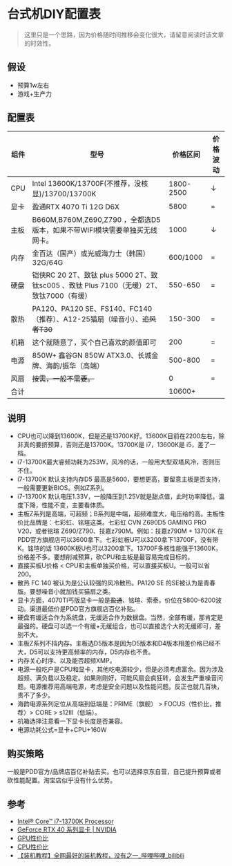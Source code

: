 # 台式机DIY配置表

> 这里只是一个思路，因为价格随时间推移会变化很大，请留意阅读时该文章的时效性。

## 假设

- 预算1w左右
- 游戏+生产力

## 配置表

| 组件  | 型号                                                               | 价格区间             | 价格波动                                   |
|-----|------------------------------------------------------------------|------------------|----------------------------------------|
| CPU | Intel  13600K/13700F(不推荐，没核显)/13700/13700K                       | 1800-2500        | ↓                                      |
| 显卡  | 盈通RTX 4070 Ti 12G D6X                                            | 5800             | =                                      |
| 主板  | B660M,B760M,Z690,Z790 ，全都选D5版本，如果不带WIFI模块需要单独买无线网卡。              | 1000             | ↓                                      |
| 内存  | 金百达（国产）或光威海力士（韩国） 32G/64G                                        | 600/1000         | =                                      |
| 硬盘  | 铠侠RC 20 2T、致钛 plus 5000 2T、致钛sc005 、致钛 Plus 7100（无缓）2T、致钛7000（有缓） | 550-650   | =        |
| 散热  | PA120、PA120 SE、FS140、FC140（推荐）、A12-25猫扇（噪音小）、~~追风者T30~~          | 150-300          | =                                      |
| 机箱  | 这个就随意了，买个自己喜欢的颜值即可                                               | 200              | =                                      |
| 电源  | 850W+ 鑫谷GN 850W ATX3.0、长城金牌、海韵/振华（高端）                            | 500-800          | =                                      |
| 风扇  | ~~按需，一般不需要。~~                                                    | 0                | =                                      |
| 合计  |                                                                  | 10600+           |                                        |

## 说明

- CPU也可以降到13600K，但是还是13700K好。13600K目前在2200左右，除非真的要挤预算，否则还是13700K。13700K是 i7，13600K是
  i5，差了一档。
- i7-13700K最大睿频功耗为253W，风冷的话，一般用大型双塔风冷，否则压不住。
- i7-13700K 默认支持内存D5 最高是5600，要想更高，要留意主板是否支持，一般需要更新BIOS。例如Z系列。
- i7-13700K 默认电压1.33V，一般降压到1.25V就是甜点值，此时功率降低，温度下降，性能不变，主要看体质。
- 主板Z系列是高端，可超频；B系列是中端，超频难度大，电压给的高。主板性价比品牌是：七彩虹、铭瑄这类。七彩虹 CVN Z690D5 GAMING PRO V20，或者铭瑄
  Z690/Z790、技嘉z790M。例如：技嘉z790M + 13700K 在PDD官方旗舰店可以3600拿下。七彩虹板U可以3200拿下13700F，没有带K。铭瑄的话
  13600K板U也可以3200拿下。13700F多核性能强于13600K，价格差不多。要想削减预算，砍CPU和主板是最容易完成目标的。
- 直接买板U价格 < CPU和主板单独买价格，可以直接买板U。一般可以省200。
- 散热 FC 140 被认为是公认较强的风冷散热。PA120 SE 的SE被认为是青春版。要想噪音小就加钱买猫扇之类。
- 显卡方面，4070TI丐版显卡一般是~~盈通~~、铭瑄、索泰。价位在5800-6200波动。渠道最低价是PDD官方旗舰店百亿补贴。
- 硬盘有缓适合作为系统盘，无缓适合作为数据盘。当然，全部有缓，那肯定是最强的。硬盘可以选一个有缓+无缓组合，也可以直接选个大的无缓即可，差别不大。
- 主板Z系列不挡内存。主板选D5版本是因为D5版本和D4版本相差价格已经不大，D5可以支持更高频率的内存，D5内存也不贵。
- 内存关心时序、以及能否超频XMP。
- 电源一般吃户是CPU和显卡，其他吃电源较少，但是必须考虑富余。因为涉及超频、满负载以及稳定。如果刚刚好，可能风扇会疯狂转，会发生严重噪音问题。电源推荐用高端电源，考虑是安全问题以及性能问题。反正也就几百块，贵不了多少。
- 海韵电源系列定位从高端到低端是：PRIME（旗舰） > FOCUS（性价比，推荐）> CORE > s12Ⅲ（低端）。
- 机箱选择注意看一下显卡长度是否兼容。
- 电源功耗公式=显卡+CPU+160W

## 购买策略

一般是PDD官方/品牌店百亿补贴去买。也可以选择京东自营，自己提升预算或者砍性能配置。淘宝店似乎没有什么优势。

## 参考

- [Intel® Core™ i7-13700K Processor](https://www.intel.com/content/www/us/en/products/sku/230500/intel-core-i713700k-processor-30m-cache-up-to-5-40-ghz/specifications.html)
- [GeForce RTX 40 系列显卡 | NVIDIA](https://www.nvidia.cn/geforce/graphics-cards/40-series/)
- [GPU性价比](https://benchmarks.ul.com/zh-hans/compare/best-gpus)
- [CPU性价比](https://benchmarks.ul.com/zh-hans/compare/best-cpus)
- [【装机教程】全网最好的装机教程，没有之一_哔哩哔哩_bilibili](https://www.bilibili.com/video/BV1BG4y137mG/)

